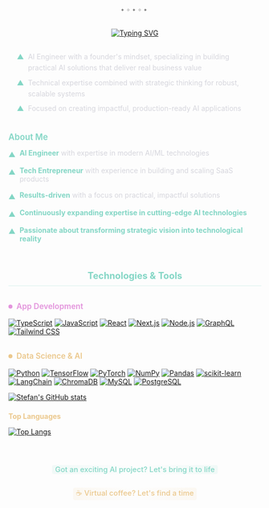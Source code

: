 <div align="center" style="margin: 0.5em 0 0.8em 0;"></div>

<div align="center" style="
  font-family: 'Fira Code', monospace;
  color: #737373;
  font-size: 0.9em;
  margin: -0.5em 0 1.2em 0;
  letter-spacing: 0.3em;
  line-height: 1.5;
">
  <span>✦</span><span>✧</span><span>✦</span><span>✧</span><span>✦</span>
</div>


<div style="width: 100%; text-align: center; margin: 2em 0;">
  <div style="display: inline-block; text-align: center; justify-content: center; align-items: center; max-width: 100%;">
    <a href="https://git.io/typing-svg">
      <img src="https://readme-typing-svg.demolab.com?font=Fira+Code&weight=500&size=18&duration=9000&pause=1000&color=83D6C5&center=true&vCenter=true&width=600&lines=Building+intelligent+solutions+with+AI;Transforming+ideas+into+scalable+product" alt="Typing SVG" style="display: block; margin: 0 auto;" />
    </a>
  </div>
</div>

<div style="max-width: 700px; margin: 0 auto; padding: 0 1.2em; color: #D6D6DD; line-height: 1.6; font-size: 1em; margin-top: 1.5em; margin-bottom: 2.5em;">
  <div style="display: flex; align-items: flex-start; margin-bottom: 0.5em; gap: 8px;">
    <span style="color: #83D6C5;">▲</span>
    <span>AI Engineer with a founder's mindset, specializing in building practical AI solutions that deliver real business value</span>
  </div>
  <div style="display: flex; align-items: flex-start; margin-bottom: 0.5em; gap: 8px;">
    <span style="color: #83D6C5;">▲</span>
    <span>Technical expertise combined with strategic thinking for robust, scalable systems</span>
  </div>
  <div style="display: flex; align-items: flex-start; gap: 8px;">
    <span style="color: #83D6C5;">▲</span>
    <span>Focused on creating impactful, production-ready AI applications</span>
  </div>
</div>

<div style="margin: 2em 0 1.5em 0;">
  <h3 style="color: #83D6C5; margin: 0 0 0.8em 0; font-size: 1.2em; font-weight: 600;">About Me</h3>
  <div style="display: flex; flex-direction: column; align-items: flex-start; margin-bottom: 0.5em; gap: 8px;">
    <div style="display: flex; align-items: flex-start; margin-bottom: 0.5em; gap: 8px;">
      <span style="color: #83D6C5; flex-shrink: 0; margin-top: 0.2em;">▲</span>
      <span style="color: #D6D6DD;"><strong style="color: #83D6C5;">AI Engineer</strong> with expertise in modern AI/ML technologies</span>
    </div>
    <div style="display: flex; align-items: flex-start; margin-bottom: 0.5em; gap: 8px;">
      <span style="color: #83D6C5; flex-shrink: 0; margin-top: 0.2em;">▲</span>
      <span style="color: #D6D6DD;"><strong style="color: #83D6C5;">Tech Entrepreneur</strong> with experience in building and scaling SaaS products</span>
    </div>
    <div style="display: flex; align-items: flex-start; margin-bottom: 0.5em; gap: 8px;">
      <span style="color: #83D6C5; flex-shrink: 0; margin-top: 0.2em;">▲</span>
      <span style="color: #D6D6DD;"><strong style="color: #83D6C5;">Results-driven</strong> with a focus on practical, impactful solutions</span>
    </div>
    <div style="display: flex; align-items: flex-start; margin-bottom: 0.5em; gap: 8px;">
      <span style="color: #83D6C5; flex-shrink: 0; margin-top: 0.2em;">▲</span>
      <span style="color: #D6D6DD;"><strong style="color: #83D6C5;">Continuously expanding expertise in cutting-edge AI technologies</strong></span>
    </div>
    <div style="display: flex; align-items: flex-start; gap: 8px;">
      <span style="color: #83D6C5; flex-shrink: 0; margin-top: 0.2em;">▲</span>
      <span style="color: #D6D6DD;"><strong style="color: #83D6C5;">Passionate about transforming strategic vision into technological reality</strong></span>
    </div>
  </div>
</div>

<h3 align="center" style="color: #83D6C5 !important; margin-top: 3em; margin-bottom: 1.5em; font-size: 1.3em; border-bottom: 1px solid rgba(131, 214, 197, 0.3); padding-bottom: 0.5em;">
  <font color="#83D6C5">Technologies & Tools</font>
</h3>

<h4 align="left" style="color: #E394DC !important; margin: 2em 0 1em 0; font-size: 1.1em; font-weight: 600; display: flex; align-items: center; gap: 8px;">
  <span style="display: inline-block; width: 8px; height: 8px; background-color: #E394DC; border-radius: 50%;"></span>
  <font color="#E394DC">App Development</font>
</h4>

[![TypeScript](https://img.shields.io/badge/TypeScript-0D1117?style=flat&logo=typescript&logoColor=E394DC)](https://www.typescriptlang.org/)
[![JavaScript](https://img.shields.io/badge/JavaScript-0D1117?style=flat&logo=javascript&logoColor=E394DC)](https://developer.mozilla.org/en-US/docs/Web/JavaScript)
[![React](https://img.shields.io/badge/React-0D1117?style=flat&logo=react&logoColor=E394DC)](https://reactjs.org/)
[![Next.js](https://img.shields.io/badge/Next.js-0D1117?style=flat&logo=nextdotjs&logoColor=E394DC)](https://nextjs.org/)
[![Node.js](https://img.shields.io/badge/Node.js-0D1117?style=flat&logo=nodedotjs&logoColor=E394DC)](https://nodejs.org/)
[![GraphQL](https://img.shields.io/badge/GraphQL-0D1117?style=flat&logo=graphql&logoColor=E394DC)](https://graphql.org/)
[![Tailwind CSS](https://img.shields.io/badge/Tailwind_CSS-0D1117?style=flat&logo=tailwindcss&logoColor=E394DC)](https://tailwindcss.com/)

<h4 align="left" style="color: #EBC88D !important; margin: 2em 0 1em 0; font-size: 1.1em; font-weight: 600; display: flex; align-items: center; gap: 8px;">
  <span style="display: inline-block; width: 8px; height: 8px; background-color: #EBC88D; border-radius: 50%;"></span>
  <font color="#EBC88D">Data Science & AI</font>
</h4>

[![Python](https://img.shields.io/badge/Python-0D1117?style=flat&logo=python&logoColor=EBC88D)](https://www.python.org/)
[![TensorFlow](https://img.shields.io/badge/TensorFlow-0D1117?style=flat&logo=tensorflow&logoColor=EBC88D)](https://www.tensorflow.org/)
[![PyTorch](https://img.shields.io/badge/PyTorch-0D1117?style=flat&logo=pytorch&logoColor=EBC88D)](https://pytorch.org/)
[![NumPy](https://img.shields.io/badge/NumPy-0D1117?style=flat&logo=numpy&logoColor=EBC88D)](https://numpy.org/)
[![Pandas](https://img.shields.io/badge/Pandas-0D1117?style=flat&logo=pandas&logoColor=EBC88D)](https://pandas.pydata.org/)
[![scikit-learn](https://img.shields.io/badge/scikit--learn-0D1117?style=flat&logo=scikit-learn&logoColor=EBC88D)](https://scikit-learn.org/)
[![LangChain](https://img.shields.io/badge/LangChain-0D1117?style=flat&logo=langchain&logoColor=EBC88D)](https://python.langchain.com/)
[![ChromaDB](https://img.shields.io/badge/ChromaDB-0D1117?style=flat&logo=chromium&logoColor=EBC88D)](https://www.trychroma.com/)
[![MySQL](https://img.shields.io/badge/MySQL-0D1117?style=flat&logo=mysql&logoColor=EBC88D)](https://www.mysql.com/)
[![PostgreSQL](https://img.shields.io/badge/PostgreSQL-0D1117?style=flat&logo=postgresql&logoColor=EBC88D)](https://www.postgresql.org/)


[![Stefan's GitHub stats](https://github-readme-stats.vercel.app/api?username=ethrdev&show_icons=true&theme=github_dark&bg_color=0D1117&hide_border=true&title_color=83D6C5&text_color=D6D6DD&icon_color=83D6C5&ring_color=EBC88D&include_all_commits=true&count_private=true&hide=issues,contribs)](https://github.com/ethrdev)

<h4 align="left" style="color: #EBC88D !important; margin: 1.5em 0 0.8em 0;">
  <font color="#EBC88D">Top Languages</font>
</h4>

[![Top Langs](https://github-readme-stats.vercel.app/api/top-langs/?username=ethrdev&layout=compact&bg_color=0D1117&hide_border=true&title_color=83D6C5&text_color=D6D6DD&icon_color=83D6C5&border_color=2D3748&card_width=445&text_bold=false&hide=html,css,scss&langs_count=6&theme=dark&custom_title=Most%20Used%20Languages&border_radius=6&locale=en&cache_seconds=7200)](https://github.com/ethrdev?tab=repositories)

<style>
.github-stats-card rect { fill: #0D1117 !important; }
.github-stats-card .lang-name { color: #D6D6DD !important; }
.github-stats-card .lang-progress:nth-child(1) { background: #83D6C5 !important; }
.github-stats-card .lang-progress:nth-child(2) { background: #EBC88D !important; }
.github-stats-card .lang-progress:nth-child(3) { background: #E394DC !important; }
.github-stats-card .lang-progress:nth-child(4) { background: rgba(131, 214, 197, 0.7) !important; }
.github-stats-card .lang-progress:nth-child(5) { background: rgba(235, 200, 141, 0.7) !important; }
.github-stats-card .lang-progress:nth-child(6) { background: rgba(227, 148, 220, 0.7) !important; }
</style>

<div style="margin: 4em auto 2em; max-width: 700px; color: #D6D6DD; text-align: center; font-size: 1.05em;">
  <p style="margin-bottom: 1.8em;">
    <a href="mailto:your.email@example.com" class="artistic-link" style="
      color: #83D6C5;
      text-decoration: none;
      position: relative;
      padding: 0 6px;
      font-weight: 500;
      transition: all 0.3s ease;
      background: linear-gradient(to right, rgba(131, 214, 197, 0.1), rgba(131, 214, 197, 0), rgba(131, 214, 197, 0.1));
      border-radius: 4px;
      display: inline-block;
    " onmouseover="this.style.background='linear-gradient(to right, rgba(131, 214, 197, 0.2), rgba(131, 214, 197, 0.1), rgba(131, 214, 197, 0.2))'; this.style.transform='translateY(-1px)';" onmouseout="this.style.background='linear-gradient(to right, rgba(131, 214, 197, 0.1), rgba(131, 214, 197, 0), rgba(131, 214, 197, 0.1))'; this.style.transform='translateY(0)';">Got an exciting AI project? Let's bring it to life</a>
  </p>
  <p>
    <a href="https://calendly.com/yourusername" target="_blank" class="artistic-link" style="
      color: #EBC88D;
      text-decoration: none;
      position: relative;
      padding: 0 6px;
      font-weight: 500;
      transition: all 0.3s ease;
      background: linear-gradient(to right, rgba(235, 200, 141, 0.1), rgba(235, 200, 141, 0), rgba(235, 200, 141, 0.1));
      border-radius: 4px;
      display: inline-flex;
      align-items: center;
      gap: 8px;
    " onmouseover="this.style.background='linear-gradient(to right, rgba(235, 200, 141, 0.2), rgba(235, 200, 141, 0.1), rgba(235, 200, 141, 0.2))'; this.style.transform='translateY(-1px)';" onmouseout="this.style.background='linear-gradient(to right, rgba(235, 200, 141, 0.1), rgba(235, 200, 141, 0), rgba(235, 200, 141, 0.1))'; this.style.transform='translateY(0)';">☕ Virtual coffee? Let's find a time</a>
  </p>
</div>
